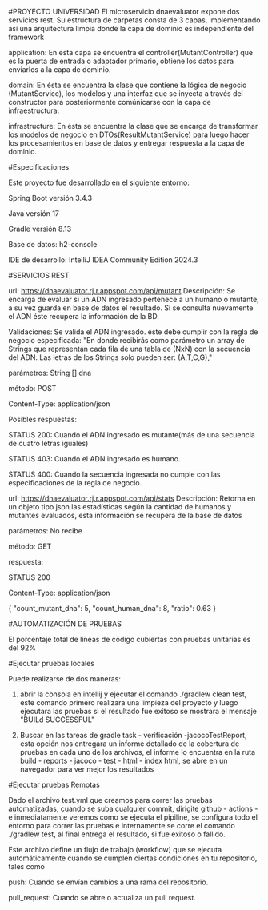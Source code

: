 #PROYECTO UNIVERSIDAD
El microservicio dnaevaluator expone dos servicios rest. Su estructura de carpetas consta de 3 capas, implementando así una arquitectura limpia donde la capa de dominio es independiente del framework

application: En esta capa se encuentra el controller(MutantController) que es la puerta de entrada o adaptador primario, obtiene los datos para enviarlos a la capa de dominio.

domain: En ésta se encuentra la clase que contiene la lógica de negocio (MutantService), los modelos y una interfaz que se inyecta a través del constructor para posteriormente comúnicarse con la capa de infraestructura.

infrastructure: En ésta se encuentra la clase que se encarga de transformar los modelos de negocio en DTOs(ResultMutantService) para luego hacer los procesamientos en base de datos y entregar respuesta a la capa de dominio.

#Especificaciones

Este proyecto fue desarrollado en el siguiente entorno:

Spring Boot versión 3.4.3

Java versión 17

Gradle versión 8.13

Base de datos: h2-console

IDE de desarrollo: IntelliJ IDEA Community Edition 2024.3

#SERVICIOS REST

url: https://dnaevaluator.rj.r.appspot.com/api/mutant
Descripción: Se encarga de evaluar si un ADN ingresado pertenece a un humano o mutante, a su vez guarda en base de datos el resultado. Si se consulta nuevamente el ADN éste recupera la información de la BD.

Validaciones: Se valida el ADN ingresado. éste debe cumplir con la regla de negocio especificada: "En donde recibirás como parámetro un array de Strings que representan cada fila de una tabla de (NxN) con la secuencia del ADN. Las letras de los Strings solo pueden ser: (A,T,C,G),"

parámetros: String [] dna

método: POST

Content-Type: application/json

Posibles respuestas:

STATUS 200: Cuando el ADN ingresado es mutante(más de una secuencia de cuatro letras iguales)

STATUS 403: Cuando el ADN ingresado es humano.

STATUS 400: Cuando la secuencia ingresada no cumple con las especificaciones de la regla de negocio.

url: https://dnaevaluator.rj.r.appspot.com/api/stats
Descripción: Retorna en un objeto tipo json las estadísticas según la cantidad de humanos y mutantes evaluados, esta información se recupera de la base de datos

parámetros: No recibe

método: GET

respuesta:

STATUS 200

Content-Type: application/json

{ "count_mutant_dna": 5, "count_human_dna": 8, "ratio": 0.63 }

#AUTOMATIZACIÓN DE PRUEBAS

El porcentaje total de lineas de código cubiertas con pruebas unitarias es del 92%

#Ejecutar pruebas locales

Puede realizarse de dos maneras:

1. abrir la consola en intellij y ejecutar el comando ./gradlew clean test, este comando primero realizara una limpieza del proyecto y luego ejecutara las pruebas si el resultado fue exitoso se mostrara el mensaje "BUILd SUCCESSFUL"

2. Buscar en las tareas de gradle task - verificación -jacocoTestReport, esta opción nos entregara un informe detallado de la cobertura de pruebas en cada uno de los archivos, el informe lo encuentra en la ruta build - reports - jacoco - test - html - index html, se abre en un navegador para ver mejor los resultados

#Ejecutar pruebas Remotas

Dado el archivo test.yml que creamos para correr las pruebas automatizadas, cuando se suba cualquier commit, dirigite github - actions - e inmediatamente veremos como se ejecuta el pipiline, se configura todo el entorno para correr las pruebas e internamente se corre el comando ./gradlew test, al final entrega el resultado, si fue exitoso o fallido.

Este archivo define un flujo de trabajo (workflow) que se ejecuta automáticamente cuando se cumplen ciertas condiciones en tu repositorio, tales como 

push: Cuando se envían cambios a una rama del repositorio.

pull_request: Cuando se abre o actualiza un pull request.
    


